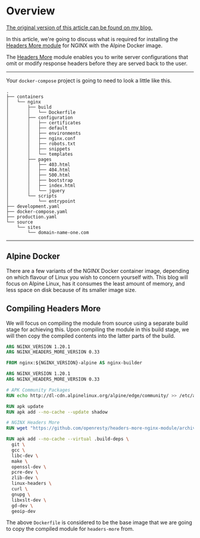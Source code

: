 # Overview

[The original version of this article can be found on my blog.](https://lucshelton.codes/blog)

In this article, we're going to discuss what is required for installing the [Headers More module](https://www.nginx.com/resources/wiki/modules/headers_more/) for NGINX with the Alpine Docker image.

The [Headers More](https://www.nginx.com/resources/wiki/modules/headers_more/) module enables you to write server configurations that omit or modify response headers before they are served back to the user.

---

Your `docker-compose` project is going to need to look a little like this.


```shell
.
├── containers
│   └── nginx
│       ├── build
│       │   └── Dockerfile
│       ├── configuration
│       │   ├── certificates
│       │   ├── default
│       │   ├── environments
│       │   ├── nginx.conf
│       │   ├── robots.txt
│       │   ├── snippets
│       │   └── templates
│       ├── pages
│       │   ├── 403.html
│       │   ├── 404.html
│       │   ├── 500.html
│       │   ├── bootstrap
│       │   ├── index.html
│       │   └── jquery
│       └── scripts
│           └── entrypoint
├── development.yaml
├── docker-compose.yaml
├── production.yaml
└── source
    └── sites
        └── domain-name-one.com
```

---

## Alpine Docker

There are a few variants of the NGINX Docker container image, depending on which flavour of Linux you wish to concern yourself with. This blog will focus on Alpine Linux, has it consumes the least amount of memory, and less space on disk because of its smaller image size.

## Compiling Headers More

We will focus on compiling the module from source using a separate build stage for achieving this. Upon compiling the module in this build stage, we will then copy the compiled contents into the latter parts of the build.


```Dockerfile
ARG NGINX_VERSION 1.20.1
ARG NGINX_HEADERS_MORE_VERSION 0.33

FROM nginx:${NGINX_VERSION}-alpine AS nginx-builder

ARG NGINX_VERSION 1.20.1
ARG NGINX_HEADERS_MORE_VERSION 0.33

# APK Community Packages
RUN echo http://dl-cdn.alpinelinux.org/alpine/edge/community/ >> /etc/apk/repositories

RUN apk update
RUN apk add --no-cache --update shadow

# NGINX Headers More
RUN wget "https://github.com/openresty/headers-more-nginx-module/archive/v${NGINX_HEADERS_MORE_VERSION}.tar.gz" -O headers-more.tar.gz

RUN apk add --no-cache --virtual .build-deps \
  git \
  gcc \
  libc-dev \
  make \
  openssl-dev \
  pcre-dev \
  zlib-dev \
  linux-headers \
  curl \
  gnupg \
  libxslt-dev \
  gd-dev \
  geoip-dev

```

The above `Dockerfile` is considered to be the base image that we are going to copy the compiled module for `headers-more` from.
